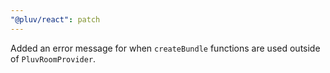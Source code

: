 ```yaml
---
"@pluv/react": patch
---
```


Added an error message for when `createBundle` functions are used outside of `PluvRoomProvider`.
